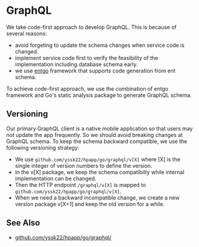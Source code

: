 # GraphQL

We take code-first approach to develop GraphQL. This is because of several reasons:

- avoid forgeting to update the schema changes when service code is changed.
- implement service code first to verify the feasibility of the implementation including database schema early.
- we use [entgo](https://entgo.io) framework that supports code generation from ent schema.

To achieve code-first approach, we use the combination of entgo framework and Go's static analysis package to generate GraphQL schema.

## Versioning

Our primary GraphQL client is a native mobile application so that users may not update the app frequently. So we should avoid breaking changes at GraphQL schema. To keep the schema backward compatible, we use the following versioning strategy:

- We use `github.com/yssk22/hpapp/go/graphql/v[X]` where [X] is the single integer of version numbers to define the version.
- In the v[X] package, we keep the schema compatibilty while internal implementation can be changed.
- Then the HTTP endpoint `/graphql/v[X]` is mapped to `github.com/yssk22/hpapp/go/graphql/v[X]`.
- When we need a backward incompatible change, we create a new version package v[X+1] and keep the old version for a while.

## See Also

- [github.com/yssk22/hpapp/go/graphql/](./godoc/pkg/github.com/yssk22/hpapp/go/graphql/index.html)
